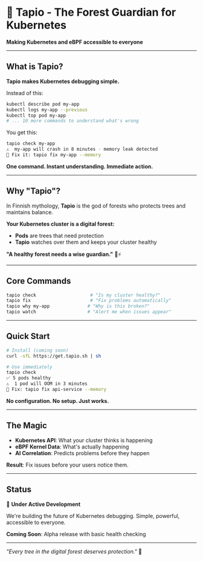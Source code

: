 # 🌲 Tapio - The Forest Guardian for Kubernetes

**Making Kubernetes and eBPF accessible to everyone**

---

## What is Tapio?

**Tapio makes Kubernetes debugging simple.**

Instead of this:
```bash
kubectl describe pod my-app
kubectl logs my-app --previous  
kubectl top pod my-app
# ... 10 more commands to understand what's wrong
```

You get this:
```bash
tapio check my-app
⚠️  my-app will crash in 8 minutes - memory leak detected
🔧 Fix it: tapio fix my-app --memory
```

**One command. Instant understanding. Immediate action.**

---

## Why "Tapio"?

In Finnish mythology, **Tapio** is the god of forests who protects trees and maintains balance.

**Your Kubernetes cluster is a digital forest:**
- **Pods** are trees that need protection
- **Tapio** watches over them and keeps your cluster healthy

**"A healthy forest needs a wise guardian."** 🌲⚡

---

## Core Commands

```bash
tapio check                    # "Is my cluster healthy?"
tapio fix                      # "Fix problems automatically"  
tapio why my-app              # "Why is this broken?"
tapio watch                   # "Alert me when issues appear"
```

---

## Quick Start

```bash
# Install (coming soon)
curl -sfL https://get.tapio.sh | sh

# Use immediately
tapio check
✅ 5 pods healthy
⚠️  1 pod will OOM in 3 minutes
🔧 Fix: tapio fix api-service --memory
```

**No configuration. No setup. Just works.**

---

## The Magic

- **Kubernetes API**: What your cluster thinks is happening
- **eBPF Kernel Data**: What's actually happening  
- **AI Correlation**: Predicts problems before they happen

**Result**: Fix issues before your users notice them.

---

## Status

🚧 **Under Active Development**

We're building the future of Kubernetes debugging. Simple, powerful, accessible to everyone.

**Coming Soon**: Alpha release with basic health checking

---

*"Every tree in the digital forest deserves protection."* 🌲
